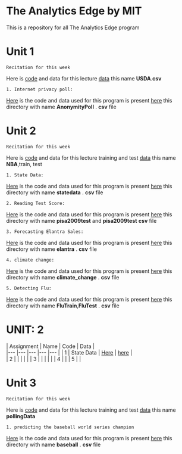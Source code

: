 # The Analytics Edge by MIT
This is a repository for all The Analytics Edge program 
# Unit 1 #
~~~
Recitation for this week
~~~
Here is [code](https://github.com/anilcs13m/DATA_analytics/blob/master/Unit1_Recitation.R) and data for this lecture [data](https://github.com/anilcs13m/DATA_analytics/tree/master/data) this name **USDA**.**csv**

~~~
1. Internet privacy poll:
~~~
[Here](https://github.com/anilcs13m/DATA_analytics/blob/master/InternetPrivacyPoll.R) is the code and data used for this program is 
present [here](https://github.com/anilcs13m/DATA_analytics/tree/master/data) this directory with name **AnonymityPoll** . **csv** file

# Unit 2 #
~~~
Recitation for this week
~~~
Here is [code](https://github.com/anilcs13m/DATA_analytics/blob/master/Unit2_Recitation.R) and data for this lecture training and test [data](https://github.com/anilcs13m/DATA_analytics/tree/master/data) this name **NBA**,train, test

~~~
1. State Data:
~~~
[Here](https://github.com/anilcs13m/DATA_analytics/blob/master/StateData.R) is the code and data used for this program is 
present [here](https://github.com/anilcs13m/DATA_analytics/tree/master/data) this directory with name **statedata** . **csv** file

~~~
2. Reading Test Score:
~~~
[Here](https://github.com/anilcs13m/DATA_analytics/blob/master/Reading_Test_Score.R) is the code and data used for this program is 
present [here](https://github.com/anilcs13m/DATA_analytics/tree/master/data) this directory with name **pisa2009test** and **pisa2009test** **csv** file

~~~
3. Forecasting Elantra Sales:
~~~
[Here](https://github.com/anilcs13m/DATA_analytics/blob/master/elantra.R) is the code and data used for this program is 
present [here](https://github.com/anilcs13m/DATA_analytics/tree/master/data) this directory with name **elantra** . **csv** file

~~~
4. climate change:
~~~
[Here](https://github.com/anilcs13m/DATA_analytics/blob/master/climate_change.R) is the code and data used for this program is 
present [here](https://github.com/anilcs13m/DATA_analytics/tree/master/data) this directory with name **climate_change** . **csv** file

~~~
5. Detecting Flu:
~~~
[Here](https://github.com/anilcs13m/DATA_analytics/blob/master/Detecting_Flu.R) is the code and data used for this program is 
present [here](https://github.com/anilcs13m/DATA_analytics/tree/master/data) this directory with name **FluTrain**,**FluTest** . **csv** file
# UNIT: 2 #

|  Assignment 	|  Name 	|   Code	|  Data 	|  
|---	|---	|---	|---	|---	|
|   1	|  State Data 	| [Here](https://github.com/anilcs13m/DATA_analytics/blob/master/StateData.R)  	| [here](https://github.com/anilcs13m/DATA_analytics/tree/master/data)  	|   	
|   2	|   	|   	|   	|   	|
|   3	|   	|   	|   	|   	|
|   4   |       |
|   5   |       |
# Unit 3 #
~~~
Recitation for this week
~~~
Here is [code](https://github.com/anilcs13m/DATA_analytics/blob/master/Unit3_Recitation.R) and data for this lecture training and test [data](https://github.com/anilcs13m/DATA_analytics/tree/master/data) this name **pollingData**


~~~
1. predicting the baseball world series champion
~~~
[Here](https://github.com/anilcs13m/DATA_analytics/blob/master/baseball.R) is the code and data used for this program is 
present [here](https://github.com/anilcs13m/DATA_analytics/tree/master/data) this directory with name **baseball** . **csv** file
